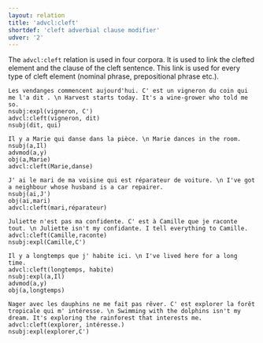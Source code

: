 ```yaml
---
layout: relation
title: 'advcl:cleft'
shortdef: 'cleft adverbial clause modifier'
udver: '2'
---
```


The `advcl:cleft` relation is used in four corpora.
It is used to link the clefted element and the clause of the cleft sentence.
This link is used for every type of cleft element (nominal phrase, prepositional phrase etc.).

~~~ sdparse
Les vendanges commencent aujourd'hui. C' est un vigneron du coin qui me l'a dit . \n Harvest starts today. It's a wine-grower who told me so.
nsubj:expl(vigneron, C')
advcl:cleft(vigneron, dit)
nsubj(dit, qui)
~~~

~~~ sdparse
Il y a Marie qui danse dans la pièce. \n Marie dances in the room.
nsubj(a,Il)
advmod(a,y)
obj(a,Marie)
advcl:cleft(Marie,danse)
~~~


~~~ sdparse
J' ai le mari de ma voisine qui est réparateur de voiture. \n I've got a neighbour whose husband is a car repairer.
nsubj(ai,J')
obj(ai,mari)
advcl:cleft(mari,réparateur)
~~~

~~~ sdparse
Juliette n'est pas ma confidente. C' est à Camille que je raconte tout. \n Juliette isn't my confidante. I tell everything to Camille.
advcl:cleft(Camille,raconte)
nsubj:expl(Camille,C')
~~~

~~~ sdparse
Il y a longtemps que j' habite ici. \n I've lived here for a long time.
advcl:cleft(longtemps, habite)
nsubj:expl(a,Il)
advmod(a,y)
obj(a,longtemps)
~~~

~~~ sdparse
Nager avec les dauphins ne me fait pas rêver. C' est explorer la forêt tropicale qui m' intéresse. \n Swimming with the dolphins isn't my dream. It's exploring the rainforest that interests me.
advcl:cleft(explorer, intéresse.)
nsubj:expl(explorer,C')
~~~
<!-- Interlanguage links updated Ne 5. května 2024, 18:20:33 CEST -->
